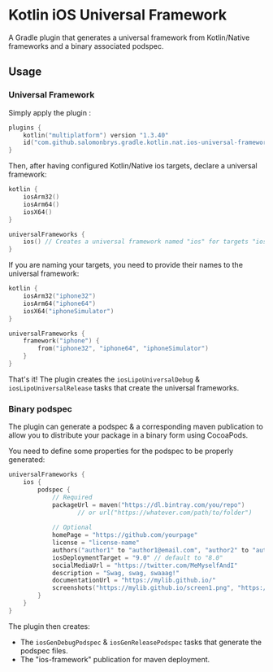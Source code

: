 Kotlin iOS Universal Framework
==============================

A Gradle plugin that generates a universal framework from Kotlin/Native frameworks and a binary associated podspec.

Usage
-----

### Universal Framework

Simply apply the plugin :

```kotlin
plugins {
    kotlin("multiplatform") version "1.3.40"
    id("com.github.salomonbrys.gradle.kotlin.nat.ios-universal-framework") version "1.0.0"
}
```

Then, after having configured Kotlin/Native ios targets, declare a universal framework:

```kotlin
kotlin {
    iosArm32()
    iosArm64()
    iosX64()
}

universalFrameworks {
    ios() // Creates a universal framework named "ios" for targets "iosArm32", "iosArm64" & "iosX64"
}
```

If you are naming your targets, you need to provide their names to the universal framework:

```kotlin
kotlin {
    iosArm32("iphone32")
    iosArm64("iphone64")
    iosX64("iphoneSimulator")
}

universalFrameworks {
    framework("iphone") {
        from("iphone32", "iphone64", "iphoneSimulator")
    }
}
```

That's it! The plugin creates the `iosLipoUniversalDebug` & `iosLipoUniversalRelease` tasks that create the universal frameworks.


### Binary podspec

The plugin can generate a podspec & a corresponding maven publication to allow you to distribute your package in a binary form using CocoaPods.

You need to define some properties for the podspec to be properly generated:

```kotlin
universalFrameworks {
    ios {
        podspec {
            // Required
            packageUrl = maven("https://dl.bintray.com/you/repo")
                   // or url("https://whatever.com/path/to/folder")
        
            // Optional
            homePage = "https://github.com/yourpage"
            license = "license-name"
            authors("author1" to "author1@email.com", "author2" to "author2@email.com")
            iosDeploymentTarget = "9.0" // default to "8.0"
            socialMediaUrl = "https://twitter.com/MeMyselfAndI"
            description = "Swag, swag, swaaag!"
            documentationUrl = "https://mylib.github.io/"
            screenshots("https://mylib.github.io/screen1.png", "https://mylib.github.io/screen2.png")
        }
    }
}
```

The plugin then creates:

- The `iosGenDebugPodspec` & `iosGenReleasePodspec` tasks that generate the podspec files.
- The "ios-framework" publication for maven deployment.
